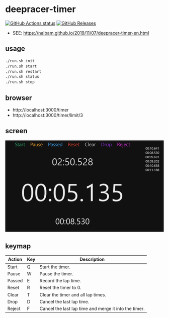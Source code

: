 # deepracer-timer

[![GitHub Actions status](https://github.com/nalbam/deepracer-timer/workflows/build/badge.svg)](https://github.com/nalbam/deepracer-timer/actions)
[![GitHub Releases](https://img.shields.io/github/release/nalbam/deepracer-timer.svg)](https://github.com/nalbam/deepracer-timer/releases)

* SEE: https://nalbam.github.io/2019/11/07/deepracer-timer-en.html

## usage

```bash
./run.sh init
./run.sh start
./run.sh restart
./run.sh status
./run.sh stop
```

## browser

* http://localhost:3000/timer
* http://localhost:3000/timer/limit/3

## screen

![screen](images/screen.png)

## keymap

| Action  | Key | Description |
| ------- | --- | ----------- |
| Start   |  Q  | Start the timer. |
| Pause   |  W  | Pause the timer. |
| Passed  |  E  | Record the lap time. |
| Reset   |  R  | Reset the timer to 0. |
| Clear   |  T  | Clear the timer and all lap times. |
| Drop    |  D  | Cancel the last lap time. |
| Reject  |  F  | Cancel the last lap time and merge it into the timer. |
